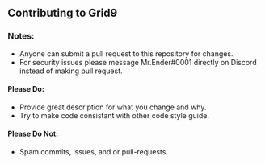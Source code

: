 ## Contributing to Grid9

### Notes:

* Anyone can submit a pull request to this repository for changes.
* For security issues please message Mr.Ender#0001 directly on Discord instead of making pull request.

#### Please Do:

* Provide great description for what you change and why.
* Try to make code consistant with other code style guide.

#### Please Do Not:

* Spam commits, issues, and or pull-requests.
